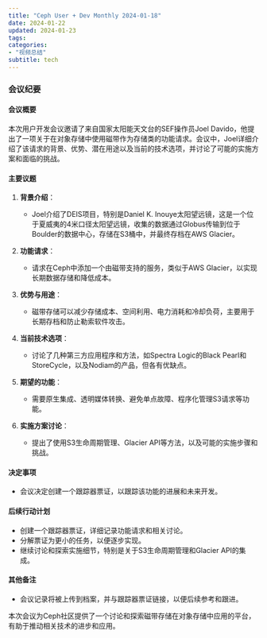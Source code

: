 ```yaml
---
title: "Ceph User + Dev Monthly 2024-01-18"
date: 2024-01-22
updated: 2024-01-23
tags:
categories:
- "视频总结"
subtitle: tech
---
```



### 会议纪要

#### 会议概要
本次用户开发会议邀请了来自国家太阳能天文台的SEF操作员Joel Davido，他提出了一项关于在对象存储中使用磁带作为存储类的功能请求。会议中，Joel详细介绍了该请求的背景、优势、潜在用途以及当前的技术选项，并讨论了可能的实施方案和面临的挑战。

#### 主要议题
1. **背景介绍**：
   - Joel介绍了DEIS项目，特别是Daniel K. Inouye太阳望远镜，这是一个位于夏威夷的4米口径太阳望远镜，收集的数据通过Globus传输到位于Boulder的数据中心，存储在S3桶中，并最终存档在AWS Glacier。

2. **功能请求**：
   - 请求在Ceph中添加一个由磁带支持的服务，类似于AWS Glacier，以实现长期数据存储和降低成本。

3. **优势与用途**：
   - 磁带存储可以减少存储成本、空间利用、电力消耗和冷却负荷，主要用于长期存档和防止勒索软件攻击。

4. **当前技术选项**：
   - 讨论了几种第三方应用程序和方法，如Spectra Logic的Black Pearl和StoreCycle，以及Nodiam的产品，但各有优缺点。

5. **期望的功能**：
   - 需要原生集成、透明媒体转换、避免单点故障、程序化管理S3请求等功能。

6. **实施方案讨论**：
   - 提出了使用S3生命周期管理、Glacier API等方法，以及可能的实施步骤和挑战。

#### 决定事项
- 会议决定创建一个跟踪器票证，以跟踪该功能的进展和未来开发。

#### 后续行动计划
- 创建一个跟踪器票证，详细记录功能请求和相关讨论。
- 分解票证为更小的任务，以便逐步实现。
- 继续讨论和探索实施细节，特别是关于S3生命周期管理和Glacier API的集成。

#### 其他备注
- 会议记录将被上传到档案，并与跟踪器票证链接，以便后续参考和跟进。

本次会议为Ceph社区提供了一个讨论和探索磁带存储在对象存储中应用的平台，有助于推动相关技术的进步和应用。